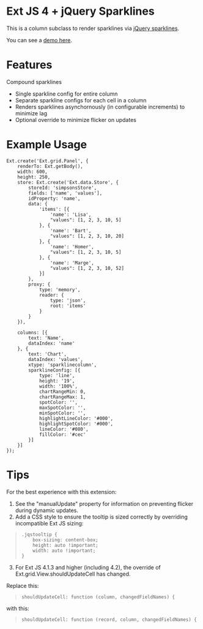 Ext JS 4 + jQuery Sparklines
============================

This is a column subclass to render sparklines via [jQuery sparklines](http://omnipotent.net/jquery.sparkline).

You can see a [demo here](http://jsfiddle.net/timvasil/2gVUh/1/).

Features
========
 Compound sparklines
- Single sparkline config for entire column
- Separate sparkline configs for each cell in a column
- Renders sparklines asynchornously (in configurable increments) to minimize lag
- Optional override to minimize flicker on updates

Example Usage
=============
    Ext.create('Ext.grid.Panel', {
        renderTo: Ext.getBody(),
        width: 600,
        height: 250,
        store: Ext.create('Ext.data.Store', {
            storeId: 'simpsonsStore',
            fields: ['name', 'values'],
            idProperty: 'name',
            data: {
                'items': [{
                    'name': 'Lisa',
                    "values": [1, 2, 3, 10, 5]
                }, {
                    'name': 'Bart',
                    "values": [1, 2, 3, 10, 20]
                }, {
                    'name': 'Homer',
                    "values": [1, 2, 3, 10, 5]
                }, {
                    'name': 'Marge',
                    "values": [1, 2, 3, 10, 52]
                }]
            },
            proxy: {
                type: 'memory',
                reader: {
                    type: 'json',
                    root: 'items'
                }
            }
        }),
    
        columns: [{
            text: 'Name',
            dataIndex: 'name'
        }, {
            text: 'Chart',
            dataIndex: 'values',
            xtype: 'sparklinecolumn',
            sparklineConfig: [{
                type: 'line',
                height: '19',
                width: '100%',
                chartRangeMin: 0,
                chartRangeMax: 1,
                spotColor: '',
                maxSpotColor: '',
                minSpotColor: '',
                highlightLineColor: '#000',
                highlightSpotColor: '#000',
                lineColor: '#080',
                fillColor: '#cec'
            }]
        }]
    });

Tips
====
For the best experience with this extension:

1.  See the "manualUpdate" property for information on preventing flicker during dynamic updates.
2.  Add a CSS style to ensure the tooltip is sized correctly by overriding incompatible Ext JS sizing:

>     .jqstooltip {
>         box-sizing: content-box;
>         height: auto !important;
>         width: auto !important;
>     }

3. For Ext JS 4.1.3 and higher (including 4.2), the override of Ext.grid.View.shouldUpdateCell has changed.

  Replace this:

>     shouldUpdateCell: function (column, changedFieldNames) {

  with this:

>     shouldUpdateCell: function (record, column, changedFieldNames) {
